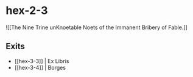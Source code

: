 # hex-2-3

![[The Nine Trine unKnoetable Noets of the Immanent Bribery of Fable.]]

## Exits
- [[hex-3-3]] | Ex Libris
- [[hex-3-4]] | Borges
